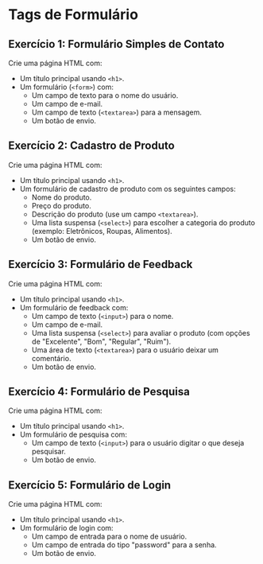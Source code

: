 # Tags de Formulário

## Exercício 1: Formulário Simples de Contato

Crie uma página HTML com:

- Um título principal usando `<h1>`.
- Um formulário (`<form>`) com:
  - Um campo de texto para o nome do usuário.
  - Um campo de e-mail.
  - Um campo de texto (`<textarea>`) para a mensagem.
  - Um botão de envio.

## Exercício 2: Cadastro de Produto

Crie uma página HTML com:

- Um título principal usando `<h1>`.
- Um formulário de cadastro de produto com os seguintes campos:
  - Nome do produto.
  - Preço do produto.
  - Descrição do produto (use um campo `<textarea>`).
  - Uma lista suspensa (`<select>`) para escolher a categoria do produto (exemplo: Eletrônicos, Roupas, Alimentos).
  - Um botão de envio.

## Exercício 3: Formulário de Feedback

Crie uma página HTML com:

- Um título principal usando `<h1>`.
- Um formulário de feedback com:
  - Um campo de texto (`<input>`) para o nome.
  - Um campo de e-mail.
  - Uma lista suspensa (`<select>`) para avaliar o produto (com opções de "Excelente", "Bom", "Regular", "Ruim").
  - Uma área de texto (`<textarea>`) para o usuário deixar um comentário.
  - Um botão de envio.

## Exercício 4: Formulário de Pesquisa

Crie uma página HTML com:

- Um título principal usando `<h1>`.
- Um formulário de pesquisa com:
  - Um campo de texto (`<input>`) para o usuário digitar o que deseja pesquisar.
  - Um botão de envio.

## Exercício 5: Formulário de Login

Crie uma página HTML com:

- Um título principal usando `<h1>`.
- Um formulário de login com:
  - Um campo de entrada para o nome de usuário.
  - Um campo de entrada do tipo "password" para a senha.
  - Um botão de envio.
